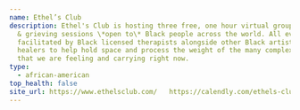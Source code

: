 ```yaml
---
name: Ethel’s Club
description: Ethel's Club is hosting three free, one hour virtual group healing
  & grieving sessions \*open to\* Black people across the world. All events will
  facilitated by Black licensed therapists alongside other Black artists and
  healers to help hold space and process the weight of the many complex emotions
  that we are feeling and carrying right now.
type:
  - african-american
top_health: false
site_url: https://www.ethelsclub.com/   https://calendly.com/ethels-club/healing-grieving-group-poc-session?month=2020-06
---
```


